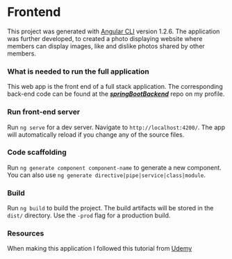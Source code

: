 # Frontend

This project was generated with [Angular CLI](https://github.com/angular/angular-cli) version 1.2.6.
The application was further developed, to created a photo displaying website where members can display images, like and dislike photos shared by other members. 

### What is needed to run the full application

This web app is the front end of a full stack application. The corresponding back-end code can be found at the ***[springBootBackend](https://github.com/seaniemc/springBootBackend)*** repo on my profile. 

### Run front-end server

Run `ng serve` for a dev server. Navigate to `http://localhost:4200/`. The app will automatically reload if you change any of the source files.

### Code scaffolding

Run `ng generate component component-name` to generate a new component. You can also use `ng generate directive|pipe|service|class|module`.

### Build

Run `ng build` to build the project. The build artifacts will be stored in the `dist/` directory. Use the `-prod` flag for a production build.

### Resources
When making this application I followed this tutorial from [Udemy](https://www.udemy.com/build-a-web-app-with-spring-boot-and-angular-2/learn/v4/overview)
